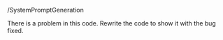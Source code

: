 /SystemPromptGeneration

There is a problem in this code. Rewrite the code to show it with the bug fixed.
